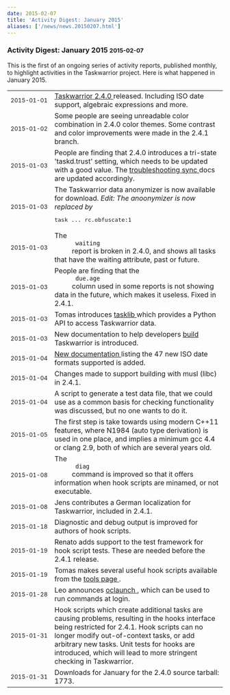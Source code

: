 ```yaml
---
date: 2015-02-07
title: 'Activity Digest: January 2015'
aliases: ['/news/news.20150207.html']
---
```

<div class="col-md-8 main">
 <div class="row">
  <h3>
   Activity Digest: January 2015
   <small>
    2015-02-07
   </small>
  </h3>
  <p>
   This is the first of an ongoing series of activity reports,
            published monthly, to highlight activities in the Taskwarrior
            project. Here is what happened in January 2015.
  </p>
  <table class="table table-striped table-compact">
   <tr>
    <td style="white-space: nowrap;">
     <small>
      2015-01-01
     </small>
    </td>
    <td>
     <a href="http://taskwarrior.org/news/news.20150101.html">
      Taskwarrior 2.4.0
     </a>
     released.  Including ISO date support, algebraic expressions
                and more.
    </td>
   </tr>
   <tr>
    <td>
     <small>
      2015-01-02
     </small>
    </td>
    <td>
     Some people are seeing unreadable color combination in 2.4.0
                color themes. Some contrast and color improvements were made in
                the 2.4.1 branch.
    </td>
   </tr>
   <tr>
    <td>
     <small>
      2015-01-03
     </small>
    </td>
    <td>
     People are finding that 2.4.0 introduces a tri-state 'taskd.trust'
                setting, which needs to be updated with a good value. The
     <a href="http://taskwarrior.org/docs/taskserver/troubleshooting-sync.html">
      troubleshooting sync
     </a>
     docs are updated accordingly.
    </td>
   </tr>
   <tr>
    <td>
     <small>
      2015-01-03
     </small>
    </td>
    <td>
     The Taskwarrior data anonymizer is now available for download.
     <em>
      Edit: The anoonymizer is now replaced by
     </em>
     <pre>task ... rc.obfuscate:1</pre>
    </td>
   </tr>
   <tr>
    <td>
     <small>
      2015-01-03
     </small>
    </td>
    <td>
     The
     <code>
      waiting
     </code>
     report is broken in 2.4.0, and shows
                all tasks that have the waiting attribute, past or future.
    </td>
   </tr>
   <tr>
    <td>
     <small>
      2015-01-03
     </small>
    </td>
    <td>
     People are finding that the
     <code>
      due.age
     </code>
     column used
                in some reports is not showing data in the future, which makes
                it useless.  Fixed in 2.4.1.
    </td>
   </tr>
   <tr>
    <td>
     <small>
      2015-01-03
     </small>
    </td>
    <td>
     Tomas introduces
     <a href="https://github.com/tbabej/tasklib">
      tasklib
     </a>
     which provides a Python API to access Taskwarrior data.
    </td>
   </tr>
   <tr>
    <td>
     <small>
      2015-01-03
     </small>
    </td>
    <td>
     New documentation to help developers
     <a href="http://taskwarrior.org/docs/build.html">
      build
     </a>
     Taskwarrior is introduced.
    </td>
   </tr>
   <tr>
    <td>
     <small>
      2015-01-04
     </small>
    </td>
    <td>
     <a href="http://taskwarrior.org/docs/dates.html">
      New documentation
     </a>
     listing the 47 new ISO date formats supported is added.
    </td>
   </tr>
   <tr>
    <td>
     <small>
      2015-01-04
     </small>
    </td>
    <td>
     Changes made to support building with musl (libc) in 2.4.1.
    </td>
   </tr>
   <tr>
    <td>
     <small>
      2015-01-04
     </small>
    </td>
    <td>
     A script to generate a test data file, that we could use
                as a common basis for checking functionality was discussed, but
                no one wants to do it.
    </td>
   </tr>
   <tr>
    <td>
     <small>
      2015-01-05
     </small>
    </td>
    <td>
     The first step is take towards using modern C++11 features,
                where N1984 (auto type derivation) is used in one place, and
                implies a minimum gcc 4.4 or clang 2.9, both of which are
                several years old.
    </td>
   </tr>
   <tr>
    <td>
     <small>
      2015-01-08
     </small>
    </td>
    <td>
     The
     <code>
      diag
     </code>
     command is improved so that it offers
                information when hook scripts are minamed, or not executable.
    </td>
   </tr>
   <tr>
    <td>
     <small>
      2015-01-08
     </small>
    </td>
    <td>
     Jens contributes a German localization for Taskwarrior,
                included in 2.4.1.
    </td>
   </tr>
   <tr>
    <td>
     <small>
      2015-01-18
     </small>
    </td>
    <td>
     Diagnostic and debug output is improved for authors of hook
                scripts.
    </td>
   </tr>
   <tr>
    <td>
     <small>
      2015-01-19
     </small>
    </td>
    <td>
     Renato adds support to the test framework for hook script
                tests. These are needed before the 2.4.1 release.
    </td>
   </tr>
   <tr>
    <td>
     <small>
      2015-01-19
     </small>
    </td>
    <td>
     Tomas makes several useful hook scripts available from
                the
     <a href="http://taskwarrior.org/tools">
      tools page
     </a>
     .
    </td>
   </tr>
   <tr>
    <td>
     <small>
      2015-01-28
     </small>
    </td>
    <td>
     Leo announces
     <a href="https://gitlab.com/WzukW/oclaunch">
      oclaunch
     </a>
     , which can
                be used to run commands at login.
    </td>
   </tr>
   <tr>
    <td>
     <small>
      2015-01-31
     </small>
    </td>
    <td>
     Hook scripts which create additional tasks are causing problems,
                resulting in the hooks interface being restricted for 2.4.1.
                Hook scripts can no longer modify out-of-context tasks, or add
                arbitrary new tasks. Unit tests for hooks are introduced, which
                will lead to more stringent checking in Taskwarrior.
    </td>
   </tr>
   <tr>
    <td>
     <small>
      2015-01-31
     </small>
    </td>
    <td>
     Downloads for January for the 2.4.0 source tarball: 1773.
    </td>
   </tr>
  </table>
  <br/>
  <br/>
 </div>
</div>

